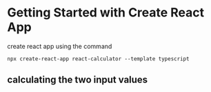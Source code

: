 # Getting Started with Create React App

create react app using the command

```
npx create-react-app react-calculator --template typescript
```

## calculating the two input values
